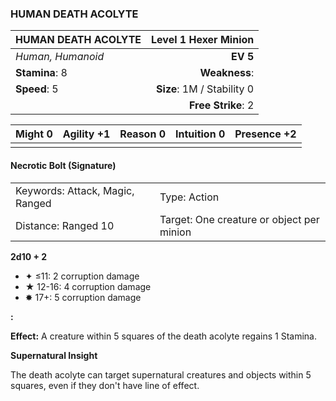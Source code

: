 ### HUMAN DEATH ACOLYTE

| HUMAN DEATH ACOLYTE |   **Level 1 Hexer Minion** |
| :------------------ | -------------------------: |
| *Human, Humanoid*   |                   **EV 5** |
| **Stamina**: 8      |              **Weakness**: |
| **Speed**: 5        | **Size**: 1M / Stability 0 |
|                     |         **Free Strike**: 2 |

| **Might** 0 | **Agility** +1 | **Reason** 0 | **Intuition** 0 | **Presence** +2 |
| ----------- | -------------- | ------------ | --------------- | --------------- |
|             |                |              |                 |                 |

#### Necrotic Bolt (Signature)

|                                 |                                           |
| :------------------------------ | :---------------------------------------- |
| Keywords: Attack, Magic, Ranged | Type: Action                              |
| Distance: Ranged 10             | Target: One creature or object per minion |

**2d10 + 2**

- ✦ ≤11: 2 corruption damage
- ★ 12-16: 4 corruption damage
- ✸ 17+: 5 corruption damage

**:**

**Effect:** A creature within 5 squares of the death acolyte regains 1 Stamina.

**Supernatural Insight**

The death acolyte can target supernatural creatures and objects within 5 squares, even if they don't have line of effect.
